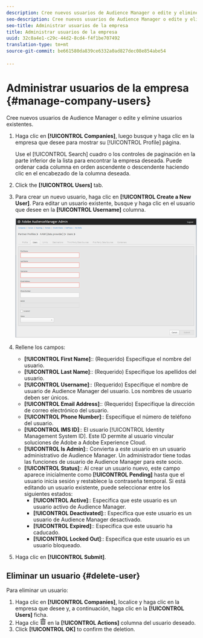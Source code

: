```yaml
---
description: Cree nuevos usuarios de Audience Manager o edite y elimine usuarios existentes.
seo-description: Cree nuevos usuarios de Audience Manager o edite y elimine usuarios existentes.
seo-title: Administrar usuarios de la empresa
title: Administrar usuarios de la empresa
uuid: 32c8a4e1-c29c-44d2-8cd4-f4f1be707492
translation-type: tm+mt
source-git-commit: be661580da839ce6332a0ad827dec08e854abe54

---
```



# Administrar usuarios de la empresa {#manage-company-users}

Cree nuevos usuarios de Audience Manager o edite y elimine usuarios existentes.

<!-- t_manage_company_users.xml -->

1. Haga clic en **[!UICONTROL Companies]**, luego busque y haga clic en la empresa que desee para mostrar su [!UICONTROL Profile] página.

   Use el [!UICONTROL Search] cuadro o los controles de paginación en la parte inferior de la lista para encontrar la empresa deseada. Puede ordenar cada columna en orden ascendente o descendente haciendo clic en el encabezado de la columna deseada.
1. Click the **[!UICONTROL Users]** tab.
1. Para crear un nuevo usuario, haga clic en **[!UICONTROL Create a New User]**. Para editar un usuario existente, busque y haga clic en el usuario que desee en la **[!UICONTROL Username]** columna.

   ![](assets/users.png)

1. Rellene los campos:

   * **[!UICONTROL First Name]**:: (Requerido) Especifique el nombre del usuario.
   * **[!UICONTROL Last Name]**:: (Requerido) Especifique los apellidos del usuario.
   * **[!UICONTROL Username]**:: (Requerido) Especifique el nombre de usuario de Audience Manager del usuario. Los nombres de usuario deben ser únicos.
   * **[!UICONTROL Email Address]**:: (Requerido) Especifique la dirección de correo electrónico del usuario.
   * **[!UICONTROL Phone Number]**:: Especifique el número de teléfono del usuario.
   * **[!UICONTROL IMS ID]**:: El usuario [!UICONTROL Identity Management System ID]. Este ID permite al usuario vincular soluciones de Adobe a Adobe Experience Cloud.
   * **[!UICONTROL Is Admin]**:: Convierta a este usuario en un usuario administrativo de Audience Manager. Un administrador tiene todas las funciones de usuario de Audience Manager para este socio.
   * **[!UICONTROL Status]**:: Al crear un usuario nuevo, este campo aparece inicialmente como **[!UICONTROL Pending]** hasta que el usuario inicia sesión y restablece la contraseña temporal. Si está editando un usuario existente, puede seleccionar entre los siguientes estados:
      * **[!UICONTROL Active]**:: Especifica que este usuario es un usuario activo de Audience Manager.
      * **[!UICONTROL Deactivated]**:: Especifica que este usuario es un usuario de Audience Manager desactivado.
      * **[!UICONTROL Expired]**:: Especifica que este usuario ha caducado.
      * **[!UICONTROL Locked Out]**:: Especifica que este usuario es un usuario bloqueado.

1. Haga clic en **[!UICONTROL Submit]**.

## Eliminar un usuario {#delete-user}

Para eliminar un usuario:

1. Haga clic en **[!UICONTROL Companies]**, localice y haga clic en la empresa que desee y, a continuación, haga clic en la **[!UICONTROL Users]** ficha.
1. Haga clic ![](assets/icon_delete.png) en la **[!UICONTROL Actions]** columna del usuario deseado.
1. Click **[!UICONTROL OK]** to confirm the deletion.